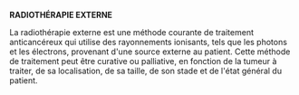 **RADIOTHÉRAPIE EXTERNE**

La radiothérapie externe est une méthode courante de traitement anticancéreux qui utilise des rayonnements ionisants, tels que les photons et les électrons, provenant d'une source externe au patient. Cette méthode de traitement peut être curative ou palliative, en fonction de la tumeur à traiter, de sa localisation, de sa taille, de son stade et de l'état général du patient.
